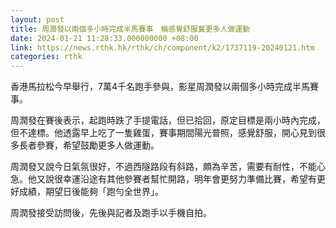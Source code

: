 ```yaml
---
layout: post
title: 周潤發以兩個多小時完成半馬賽事　稱感覺舒服冀更多人做運動
date: 2024-01-21 11:28:33.000000000 +08:00
link: https://news.rthk.hk/rthk/ch/component/k2/1737119-20240121.htm
categories: rthk
---
```


香港馬拉松今早舉行，7萬4千名跑手參與，影星周潤發以兩個多小時完成半馬賽事。

周潤發在賽後表示，起跑時跌了手提電話，但已拾回，原定目標是兩小時內完成，但不達標。他透露早上吃了一隻雞蛋，賽事期間陽光普照，感覺舒服，開心見到很多長者參賽，希望鼓勵更多人做運動。

周潤發又說今日氣氛很好，不過西隧路段有斜路，頗為辛苦，需要有耐性，不能心急。他又說很幸運沿途有其他參賽者幫忙開路，明年會更努力準備比賽，希望有更好成績，期望日後能夠「跑勻全世界」。

周潤發接受訪問後，先後與記者及跑手以手機自拍。

